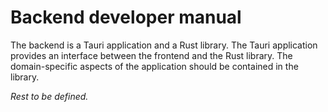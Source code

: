 # Backend developer manual

The backend is a Tauri application and a Rust library. The Tauri application provides an interface between the frontend and the Rust library. The domain-specific aspects of the application should be contained in the library.

_Rest to be defined._
